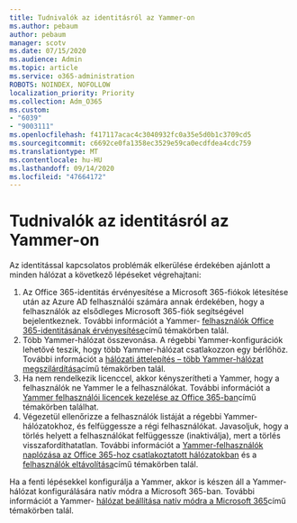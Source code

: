 ```yaml
---
title: Tudnivalók az identitásról az Yammer-on
ms.author: pebaum
author: pebaum
manager: scotv
ms.date: 07/15/2020
ms.audience: Admin
ms.topic: article
ms.service: o365-administration
ROBOTS: NOINDEX, NOFOLLOW
localization_priority: Priority
ms.collection: Adm_O365
ms.custom:
- "6039"
- "9003111"
ms.openlocfilehash: f417117acac4c3040932fc0a35e5d0b1c3709cd5
ms.sourcegitcommit: c6692ce0fa1358ec3529e59ca0ecdfdea4cdc759
ms.translationtype: MT
ms.contentlocale: hu-HU
ms.lasthandoff: 09/14/2020
ms.locfileid: "47664172"
---
```

# <a name="about-identity-in-yammer"></a>Tudnivalók az identitásról az Yammer-on

Az identitással kapcsolatos problémák elkerülése érdekében ajánlott a minden hálózat a következő lépéseket végrehajtani:

1. Az Office 365-identitás érvényesítése a Microsoft 365-fiókok létesítése után az Azure AD felhasználói számára annak érdekében, hogy a felhasználók az elsődleges Microsoft 365-fiók segítségével bejelentkeznek. További információt a Yammer- [felhasználók Office 365-identitásának érvényesítése](https://docs.microsoft.com/yammer/configure-your-yammer-network/enforce-office-365-identity)című témakörben talál.
2. Több Yammer-hálózat összevonása. A régebbi Yammer-konfigurációk lehetővé teszik, hogy több Yammer-hálózat csatlakozzon egy bérlőhöz. További információt a [hálózati áttelepítés – több Yammer-hálózat megszilárdítása](https://docs.microsoft.com/yammer/configure-your-yammer-network/consolidate-multiple-yammer-networks)című témakörben talál.
3. Ha nem rendelkezik licenccel, akkor kényszerítheti a Yammer, hogy a felhasználók ne Yammer le a felhasználókat. További információt a [Yammer felhasználói licencek kezelése az Office 365-ban](https://docs.microsoft.com/yammer/manage-yammer-users/manage-yammer-licenses-in-office-365)című témakörben találhat.
4. Végezetül ellenőrizze a felhasználók listáját a régebbi Yammer-hálózatokhoz, és felfüggessze a régi felhasználókat. Javasoljuk, hogy a törlés helyett a felhasználókat felfüggessze (inaktiválja), mert a törlés visszafordíthatatlan. További információt a [Yammer-felhasználók naplózása az Office 365-hoz csatlakoztatott hálózatokban](https://docs.microsoft.com/yammer/manage-yammer-users/audit-users-connected-to-office-365) és a [felhasználók eltávolítása](https://docs.microsoft.com/yammer/manage-yammer-users/add-block-or-remove-users#remove-users)című témakörben talál.

Ha a fenti lépésekkel konfigurálja a Yammer, akkor is készen áll a Yammer-hálózat konfigurálására natív módra a Microsoft 365-ban. További információt a Yammer- [hálózat beállítása natív módra a Microsoft 365](https://docs.microsoft.com/yammer/configure-your-yammer-network/native-mode)című témakörben talál.